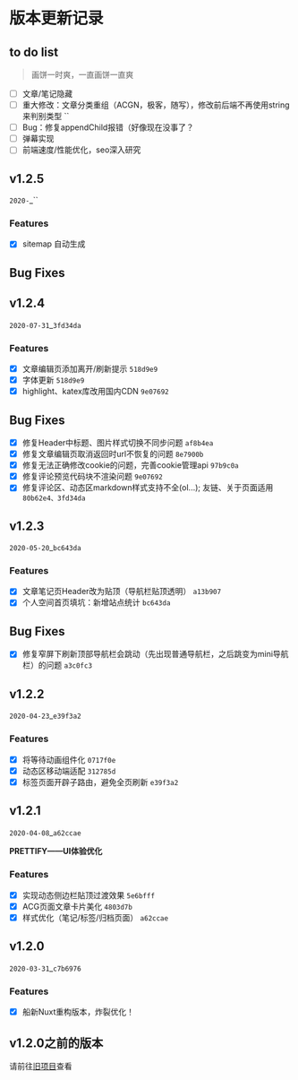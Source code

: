 # 版本更新记录
## to do list
> 画饼一时爽，一直画饼一直爽

- [ ] 文章/笔记隐藏
- [ ] 重大修改：文章分类重组（ACGN，极客，随写），修改前后端不再使用string来判别类型 ``
- [ ] Bug：修复appendChild报错（好像现在没事了？
- [ ] 弹幕实现
- [ ] 前端速度/性能优化，seo深入研究
## v1.2.5
`2020-`_``
### Features
- [X] sitemap 自动生成
## Bug Fixes

## v1.2.4
`2020-07-31`_`3fd34da`
### Features
- [X] 文章编辑页添加离开/刷新提示 `518d9e9`
- [X] 字体更新 `518d9e9`
- [X] highlight、katex库改用国内CDN `9e07692`
## Bug Fixes
- [X] 修复Header中标题、图片样式切换不同步问题 `af8b4ea`
- [X] 修复文章编辑页取消返回时url不恢复的问题 `8e7900b`
- [X] 修复无法正确修改cookie的问题，完善cookie管理api `97b9c0a`
- [X] 修复评论预览代码块不渲染问题 `9e07692`
- [X] 修复评论区、动态区markdown样式支持不全(ol...); 友链、关于页面适用 `80b62e4、3fd34da`

## v1.2.3
`2020-05-20`_`bc643da`
### Features
- [X] 文章笔记页Header改为贴顶（导航栏贴顶透明） `a13b907`
- [X] 个人空间首页填坑：新增站点统计 `bc643da`
## Bug Fixes
- [X] 修复窄屏下刷新顶部导航栏会跳动（先出现普通导航栏，之后跳变为mini导航栏）的问题 `a3c0fc3`

## v1.2.2
`2020-04-23`_`e39f3a2`
### Features
- [X] 将等待动画组件化 `0717f0e`
- [X] 动态区移动端适配 `312785d`
- [X] 标签页面开辟子路由，避免全页刷新 `e39f3a2`

## v1.2.1
`2020-04-08`_`a62ccae`

**PRETTIFY——UI体验优化**
### Features
- [X] 实现动态侧边栏貼顶过渡效果 `5e6bfff`
- [X] ACG页面文章卡片美化 `4803d7b`
- [X] 样式优化（笔记/标签/归档页面） `a62ccae`

## v1.2.0
`2020-03-31`_`c7b6976`
### Features
- [X] 船新Nuxt重构版本，炸裂优化！

## v1.2.0之前的版本
请前往[旧项目](https://github.com/Bersder/nameless-blog/blob/master/CHANGE_LOG.md)查看
